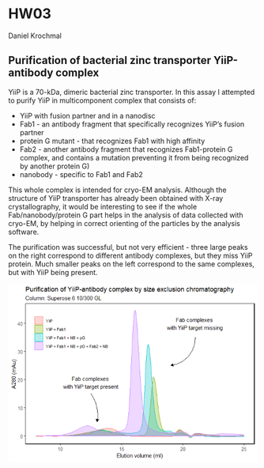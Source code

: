 HW03
================
Daniel Krochmal

## Purification of bacterial zinc transporter YiiP-antibody complex

YiiP is a 70-kDa, dimeric bacterial zinc transporter. In this assay I
attempted to purify YiiP in multicomponent complex that consists of:

  - YiiP with fusion partner and in a nanodisc
  - Fab1 - an antibody fragment that specifically recognizes YiiP’s
    fusion partner
  - protein G mutant - that recognizes Fab1 with high affinity
  - Fab2 - another antibody fragment that recognizes Fab1-protein G
    complex, and contains a mutation preventing it from being recognized
    by another protein G)
  - nanobody - specific to Fab1 and Fab2

This whole complex is intended for cryo-EM analysis. Although the
structure of YiiP transporter has already been obtained with X-ray
crystallography, it would be interesting to see if the whole
Fab/nanobody/protein G part helps in the analysis of data collected with
cryo-EM, by helping in correct orienting of the particles by the
analysis software.

The purification was successful, but not very efficient - three large
peaks on the right correspond to different antibody complexes, but they
miss YiiP protein. Much smaller peaks on the left correspond to the same
complexes, but with YiiP being present.

![](HW03_YiiP_files/figure-gfm/load%20dataset%20and%20plot-1.png)<!-- -->

